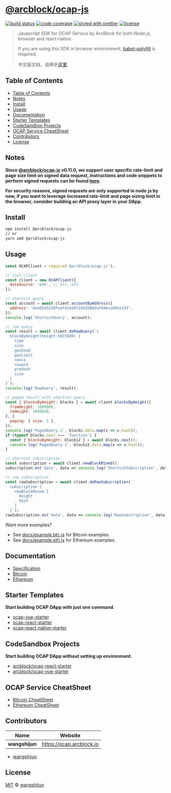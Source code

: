# [**@arcblock/ocap-js**](https://github.com/arcblock/ocap-javascript-sdk)

[![build status](https://img.shields.io/travis/ArcBlock/ocap-javascript-sdk.svg)](https://travis-ci.org/ArcBlock/ocap-javascript-sdk)
[![code coverage](https://img.shields.io/codecov/c/github/ArcBlock/ocap-javascript-sdk.svg)](https://codecov.io/gh/ArcBlock/ocap-javascript-sdk)
[![styled with prettier](https://img.shields.io/badge/styled_with-prettier-ff69b4.svg)](https://github.com/prettier/prettier)
[![license](https://img.shields.io/github/license/ArcBlock/ocap-javascript-sdk.svg)](LICENSE)

> Javascript SDK for OCAP Service by ArcBlock for both Node.js, browser and react-native.
>
> If you are using this SDK in browser environment, [babel-polyfill](https://babeljs.io/docs/en/babel-polyfill) is required.
>
> 中文版文档，请移步[这里](./README.cn.md).


## Table of Contents

  - [Table of Contents](#table-of-contents)
  - [Notes](#notes)
  - [Install](#install)
  - [Usage](#usage)
  - [Documentation](#documentation)
  - [Starter Templates](#starter-templates)
  - [CodeSandbox Projects](#codesandbox-projects)
  - [OCAP Service CheatSheet](#ocap-service-cheatsheet)
  - [Contributors](#contributors)
  - [License](#license)


## Notes

**Since [@arcblock/ocap-js](https://github.com/arcblock/ocap-js) v0.11.0, we support user specific rate-limit and page size limit on signed data request, instructions and code snippets to perform signed requests can be found [here](./docs/example.nodejs.js).**

**For security reasons, signed requests are only supported in node.js by now, if you want to leverage increased rate-limit and page sizing limit in the browser, consider building an API proxy layer in your DApp.**


## Install

```sh
npm install @arcblock/ocap-js
// or
yarn add @arcblock/ocap-js
```


## Usage

```js
const OCAPClient = require('@arcblock/ocap-js');

// init client
const client = new OCAPClient({
  dataSource: 'eth', // btc, eth
});

// shortcut query
const account = await client.accountByAddress({
  address: '0xe65d3128feafd14d472442608daf94bceb91e333',
});
console.log('ShortcutQuery', account);

// raw query
const result = await client.doRawQuery(`{
  blockByHeight(height:5027689) {
    time
    size
    gasUsed
    gasLimit
    nonce
    reward
    preHash
    size
  }
}`);
console.log('RawQuery', result);

// paged result with shortcut query
const { blocksByHeight: blocks } = await client.blocksByHeight({
  fromHeight: 1000000,
  toHeight: 1000020,
}, {
  paging: { size: 5 },
});
console.log('PagedQuery.1', blocks.data.map(x => x.hash));
if (typeof blocks.next === 'function') {
  const { blocksByHeight: blocks2 } = await blocks.next();
  console.log('PagedQuery.2', blocks2.data.map(x => x.hash));
}

// shortcut subscription
const subscription = await client.newBlockMined();
subscription.on('data', data => console.log('ShortcutSubscription', data));

// raw subscription
const rawSubscription = await client.doRawSubscription(`
  subscription {
    newBlockMined {
      height
      hash
    }
  }`);
rawSubscription.on('data', data => console.log('RawSubscription', data));
```

Want more examples?

* See [docs/example.btc.js](./docs/example.btc.js) for Bitcoin examples.
* See [docs/example.eth.js](./docs/example.btc.js) for Ethereum examples.


## Documentation

* [Specification](./docs/spec.md)
* [Bitcoin](./docs/btc.md)
* [Ethereum](./docs/eth.md)


## Starter Templates

**Start building OCAP DApp with just one command**.

* [ocap-vue-starter](https://github.com/ArcBlock/ocap-vue-starter)
* [ocap-react-starter](https://github.com/ArcBlock/ocap-react-starter)
* [ocap-react-native-starter](https://github.com/ArcBlock/ocap-react-native-starter)


## CodeSandbox Projects

**Start building OCAP DApp without setting up environment.**

* [arcblock/ocap-react-starter](https://codesandbox.io/s/lppjkmov49)
* [arcblock/ocap-vue-starter](https://codesandbox.io/s/o4q563jvv6)


## OCAP Service CheatSheet

* [Bitcoin CheatSheet](./docs/cheatsheet.bitcoin.png)
* [Ethereum CheatSheet](./docs/cheatsheet.bitcoin.png)


## Contributors

| Name           | Website                    |
| -------------- | -------------------------- |
| **wangshijun** | <https://ocap.arcblock.io> |

* [wangshijun](https://github.com/wangshijun)


## License

[MIT](LICENSE) © [wangshijun](https://ocap.arcblock.io)
